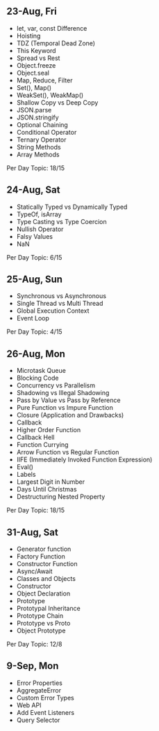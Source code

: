 ## 23-Aug, Fri

- let, var, const Difference
- Hoisting
- TDZ (Temporal Dead Zone)
- This Keyword
- Spread vs Rest
- Object.freeze
- Object.seal
- Map, Reduce, Filter
- Set(), Map()
- WeakSet(), WeakMap()
- Shallow Copy vs Deep Copy
- JSON.parse
- JSON.stringify
- Optional Chaining
- Conditional Operator
- Ternary Operator
- String Methods
- Array Methods

Per Day Topic: 18/15

## 24-Aug, Sat

- Statically Typed vs Dynamically Typed
- TypeOf, isArray
- Type Casting vs Type Coercion
- Nullish Operator
- Falsy Values
- NaN

Per Day Topic: 6/15

## 25-Aug, Sun

- Synchronous vs Asynchronous
- Single Thread vs Multi Thread
- Global Execution Context
- Event Loop

Per Day Topic: 4/15

## 26-Aug, Mon

- Microtask Queue
- Blocking Code
- Concurrency vs Parallelism
- Shadowing vs Illegal Shadowing
- Pass by Value vs Pass by Reference
- Pure Function vs Impure Function
- Closure (Application and Drawbacks)
- Callback
- Higher Order Function
- Callback Hell
- Function Currying
- Arrow Function vs Regular Function
- IIFE (Immediately Invoked Function Expression)
- Eval()
- Labels
- Largest Digit in Number
- Days Until Christmas
- Destructuring Nested Property

Per Day Topic: 18/15

## 31-Aug, Sat

- Generator function
- Factory Function
- Constructor Function
- Async/Await
- Classes and Objects
- Constructor
- Object Declaration
- Prototype
- Prototypal Inheritance
- Prototype Chain
- Prototype vs Proto
- Object Prototype

Per Day Topic: 12/8

## 9-Sep, Mon

- Error Properties
- AggregateError
- Custom Error Types
- Web API
- Add Event Listeners
- Query Selector